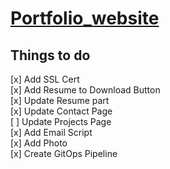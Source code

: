 # [Portfolio_website](http://harshwardhan.tk)
## Things to do


[x] Add SSL Cert  
[x] Add Resume to Download Button  
[x] Update Resume part  
[x] Update Contact Page  
[ ] Update Projects Page  
[x] Add Email Script  
[x] Add Photo  
[x] Create GitOps Pipeline  
